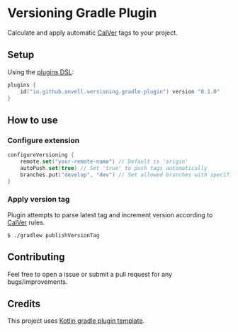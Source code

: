 # Versioning Gradle Plugin

Calculate and apply automatic [CalVer](https://calver.org) tags to your project.

## Setup

Using the [plugins DSL](https://docs.gradle.org/current/userguide/plugins.html#sec:plugins_block):

``` kotlin
plugins {
    id("io.github.anvell.versioning.gradle.plugin") version "0.1.0"
}
```

## How to use
### Configure extension

``` kotlin
configureVersioning {
    remote.set("your-remote-name") // Default is 'origin'
    autoPush.set(true) // Set 'true' to push tags automatically
    branches.put("develop", "dev") // Set allowed branches with specific suffixes
}
```

### Apply version tag

Plugin attempts to parse latest tag and increment version according to [CalVer](https://calver.org) rules.

```shell
$ ./gradlew publishVersionTag
```

## Contributing

Feel free to open a issue or submit a pull request for any bugs/improvements.

## Credits

This project uses [Kotlin gradle plugin template](https://github.com/cortinico/kotlin-gradle-plugin-template).
